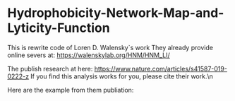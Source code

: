 # Hydrophobicity-Network-Map-and-Lyticity-Function
This is rewrite code of Loren D. Walensky`s work
They already provide online severs at: https://walenskylab.org/HNM/HNM_LI/

The publish research at here: https://www.nature.com/articles/s41587-019-0222-z
If you find this analysis works for you, please cite their work.\n

Here are the example from them publiation:
